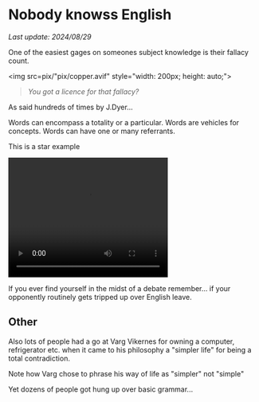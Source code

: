# Nobody knowss English

*Last update: 2024/08/29*

One of the easiest gages on someones subject knowledge is their fallacy count.

<img src=pix/"pix/copper.avif" style="width: 200px; height: auto;">

> _You got a licence for that fallacy?_

As said hundreds of times by J.Dyer...

Words can encompass a totality or a particular. Words are vehicles for concepts. Words can have one or many referrants.

This is a star example

<video width="320" height="240" controls>
<source src=pix/"pix/.vid/ww1.webm" type="video/mp4">
</video>

If you ever find yourself in the midst of a debate remember... if your opponently routinely gets tripped up over English leave.

## Other

Also lots of people had a go at Varg Vikernes for owning a computer, refrigerator etc. when it came to his philosophy a "simpler life" for being a total contradiction.

Note how Varg chose to phrase his way of life as "simpler" not "simple"

Yet dozens of people got hung up over basic grammar...

